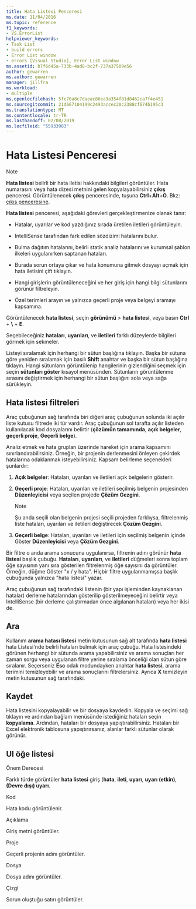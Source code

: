 ```yaml
---
title: Hata Listesi Penceresi
ms.date: 11/04/2016
ms.topic: reference
f1_keywords:
- VS.ErrorList
helpviewer_keywords:
- Task List
- build errors
- Error List window
- errors [Visual Studio], Error List window
ms.assetid: b7f6d45a-733b-4ad8-bc2f-737a37509e56
author: gewarren
ms.author: gewarren
manager: jillfra
ms.workload:
- multiple
ms.openlocfilehash: 5fe70a8c7daeac86ea3a354f81d8462ca7f4e451
ms.sourcegitcommit: 21d667104199c2493accec20c2388cf674b195c3
ms.translationtype: MT
ms.contentlocale: tr-TR
ms.lasthandoff: 02/08/2019
ms.locfileid: "55933983"
---
```

# <a name="error-list-window"></a>Hata Listesi Penceresi

> [!NOTE]
> **Hata listesi** belirli bir hata iletisi hakkındaki bilgileri görüntüler. Hata numarasını veya hata dizesi metnini gelen kopyalayabilirsiniz **çıkış** penceresi. Görüntülenecek **çıkış** penceresinde, tuşuna **Ctrl**+**Alt**+**O**. Bkz: [çıkış penceresine](../../ide/reference/output-window.md).

**Hata listesi** penceresi, aşağıdaki görevleri gerçekleştirmenize olanak tanır:

-   Hatalar, uyarılar ve kod yazdığınız sırada üretilen iletileri görüntüleyin.

-   IntelliSense tarafından fark edilen sözdizimi hatalarını bulur.

-   Bulma dağıtım hatalarını, belirli statik analiz hatalarını ve kurumsal şablon ilkeleri uygulanırken saptanan hataları.

-   Burada sorun ortaya çıkar ve hata konumuna gitmek dosyayı açmak için hata iletisini çift tıklayın.

-   Hangi girişlerin görüntüleneceğini ve her giriş için hangi bilgi sütunlarını görünür filtreleyin.

-   Özel terimleri arayın ve yalnızca geçerli proje veya belgeyi aramayı kapsamına.

Görüntülenecek **hata listesi**, seçin **görünümü** > **hata listesi**, veya basın **Ctrl** + **\\** + **E**.

Seçebileceğiniz **hataları**, **uyarıları**, ve **iletileri** farklı düzeylerde bilgileri görmek için sekmeler.

Listeyi sıralamak için herhangi bir sütun başlığına tıklayın. Başka bir sütuna göre yeniden sıralamak için basılı **Shift** anahtar ve başka bir sütun başlığına tıklayın. Hangi sütunların görüntülenip hangilerinin gizlendiğini seçmek için seçin **sütunları göster** kısayol menüsünden. Sütunların görüntülenme sırasını değiştirmek için herhangi bir sütun başlığını sola veya sağa sürükleyin.

## <a name="error-list-filters"></a>Hata listesi filtreleri

Araç çubuğunun sağ tarafında biri diğeri araç çubuğunun solunda iki açılır liste kutusu filtrede iki tür vardır. Araç çubuğunun sol tarafta açılır listeden kullanılacak kod dosyalarını belirtir (**çözümün tamamında**, **açık belgeler**, **geçerli proje**,  **Geçerli belge**).

Analiz etmek ve hata grupları üzerinde hareket için arama kapsamını sınırlandırabilirsiniz. Örneğin, bir projenin derlenmesini önleyen çekirdek hatalarına odaklanmak isteyebilirsiniz. Kapsam belirleme seçenekleri şunlardır:

1.  **Açık belgeler**: Hataları, uyarıları ve iletileri açık belgelerin gösterir.

2.  **Geçerli proje**: Hataları, uyarıları ve iletileri seçilmiş belgenin projesinden **Düzenleyicisi** veya seçilen projede **Çözüm Gezgini**.

    > [!NOTE]
    > Şu anda seçili olan belgenin projesi seçili projeden farklıysa, filtrelenmiş liste hataları, uyarıları ve iletileri değiştirecek **Çözüm Gezgini**.

3.  **Geçerli belge**: Hataları, uyarıları ve iletileri için seçilmiş belgenin içinde Göster **Düzenleyicisi** veya **Çözüm Gezgini**.

Bir filtre o anda arama sonucuna uygulanırsa, filtrenin adını görünür **hata listesi** başlık çubuğu. **Hataları**, **uyarıları**, ve **iletileri** düğmeleri sonra toplam öğe sayısının yanı sıra gösterilen filtrelenmiş öğe sayısını da görüntüler. Örneğin, düğme Göster "x / y hata". Hiçbir filtre uygulanmamışsa başlık çubuğunda yalnızca "hata listesi" yazar.

Araç çubuğunun sağ tarafındaki listenin (bir yapı işleminden kaynaklanan hatalar) derleme hatalarından gösterilip gösterilmeyeceğini belirtir veya IntelliSense (bir derleme çalıştırmadan önce algılanan hataları) veya her ikisi de.

## <a name="search"></a>Ara

Kullanım **arama hatası listesi** metin kutusunun sağ alt tarafında **hata listesi** hata Listesi'nde belirli hataları bulmak için araç çubuğu. Hata listesindeki görünen herhangi bir sütunda arama yapabilirsiniz ve arama sonuçları her zaman sorgu veya uygulanan filtre yerine sıralama önceliği olan sütun göre sıralanır. Seçerseniz **Esc** odak modundayken anahtar **hata listesi**, arama terimini temizleyebilir ve arama sonuçlarını filtrelersiniz. Ayrıca **X** temizleyin metin kutusunun sağ tarafındaki.

## <a name="save"></a>Kaydet

Hata listesini kopyalayabilir ve bir dosyaya kaydedin. Kopyala ve seçimi sağ tıklayın ve ardından bağlam menüsünde istediğiniz hataları seçin **kopyalama**. Ardından, hataları bir dosyaya yapıştırabilirsiniz. Hataları bir Excel elektronik tablosuna yapıştırırsanız, alanlar farklı sütunlar olarak görünür.

## <a name="ui-element-list"></a>UI öğe listesi

Önem Derecesi

Farklı türde görüntüler **hata listesi** giriş (**hata**, **ileti**, **uyarı**, **uyarı (etkin)**, **(Devre dışı) uyarı**.

Kod

Hata kodu görüntülenir.

Açıklama

Giriş metni görüntüler.

Proje

Geçerli projenin adını görüntüler.

Dosya

Dosya adını görüntüler.

Çizgi

Sorun oluştuğu satırı görüntüler.